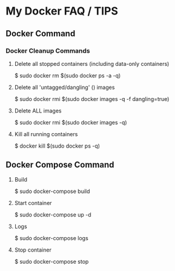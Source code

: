 # My Docker FAQ / TIPS

## Docker Command

### Docker Cleanup Commands

  1. Delete all stopped containers (including data-only containers)
      
      $ sudo docker rm $(sudo docker ps -a -q)

  2. Delete all 'untagged/dangling' (<none>) images

      $ sudo docker rmi $(sudo docker images -q -f dangling=true)

  3. Delete ALL images

      $ sudo docker rmi $(sudo docker images -q)

  4. Kill all running containers

      $ docker kill $(sudo docker ps -q)


## Docker Compose Command

  1. Build

     $ sudo docker-compose build

  2. Start container

     $ sudo docker-compose up -d

  3. Logs

     $ sudo docker-compose logs

  4. Stop container

     $ sudo docker-compose stop 
